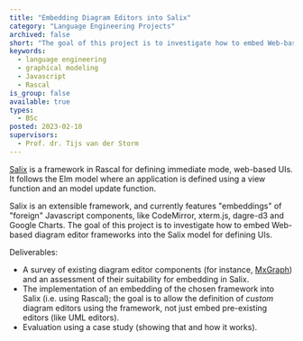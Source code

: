 ```yaml
---
title: "Embedding Diagram Editors into Salix"
category: "Language Engineering Projects"
archived: false
short: "The goal of this project is to investigate how to embed Web-based diagram editor frameworks into the Salix model for defining UIs."
keywords:
  - language engineering
  - graphical modeling
  - Javascript
  - Rascal
is_group: false
available: true
types:
  - BSc
posted: 2023-02-10
supervisors:
  - Prof. dr. Tijs van der Storm
---
```


[Salix](https://github.com/cwi-swat/salix) is a framework in Rascal for defining immediate mode, web-based UIs. It follows the Elm model where an application is defined using a view function and an model update function.

Salix is an extensible framework, and currently features "embeddings" of "foreign" Javascript components, like CodeMirror, xterm.js, dagre-d3 and Google Charts. The goal of this project is to investigate how to embed Web-based diagram editor frameworks into the Salix model for defining UIs.

Deliverables:

- A survey of existing diagram editor components (for instance, [MxGraph](https://jgraph.github.io/mxgraph/)) and an assessment of their suitability for embedding in Salix.
- The implementation of an embedding of the chosen framework into Salix (i.e. using Rascal); the goal is to allow the definition of *custom* diagram editors using the framework, not just embed pre-existing editors (like UML editors).
- Evaluation using a case study (showing that and how it works).
